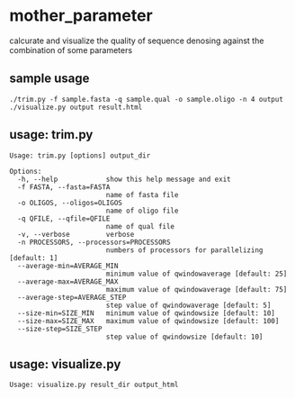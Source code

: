 # mother_parameter

calcurate and visualize the quality of sequence denosing against the combination of some parameters

## sample usage

    ./trim.py -f sample.fasta -q sample.qual -o sample.oligo -n 4 output
    ./visualize.py output result.html

## usage: trim.py

    Usage: trim.py [options] output_dir
    
    Options:
      -h, --help            show this help message and exit
      -f FASTA, --fasta=FASTA
                            name of fasta file
      -o OLIGOS, --oligos=OLIGOS
                            name of oligo file
      -q QFILE, --qfile=QFILE
                            name of qual file
      -v, --verbose         verbose
      -n PROCESSORS, --processors=PROCESSORS
                            numbers of processors for parallelizing [default: 1]
      --average-min=AVERAGE_MIN
                            minimum value of qwindowaverage [default: 25]
      --average-max=AVERAGE_MAX
                            maximum value of qwindowaverage [default: 75]
      --average-step=AVERAGE_STEP
                            step value of qwindowaverage [default: 5]
      --size-min=SIZE_MIN   minimum value of qwindowsize [default: 10]
      --size-max=SIZE_MAX   maximum value of qwindowsize [default: 100]
      --size-step=SIZE_STEP
                            step value of qwindowsize [default: 10]

## usage: visualize.py

    Usage: visualize.py result_dir output_html
